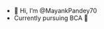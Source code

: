 - 👋 Hi, I’m @MayankPandey70
-  Currently pursuing BCA 📖


<!---
MayankPandey70/MayankPandey70 is a ✨ special ✨ repository because its `README.md` (this file) appears on your GitHub profile.
You can click the Preview link to take a look at your changes.
--->
